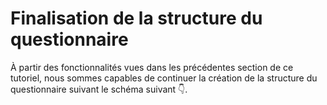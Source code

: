 # Finalisation de la structure du questionnaire

À partir des fonctionnalités vues dans les précédentes section de ce tutoriel, nous sommes capables de continuer la création de la structure du questionnaire suivant le schéma suivant :point_down:.

